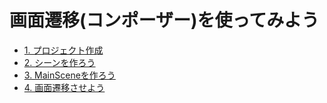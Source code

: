 # 画面遷移(コンポーザー)を使ってみよう

* [1. プロジェクト作成](./s1_createProject.md)
* [2. シーンを作ろう](./s2_createScene.md)
* [3. MainSceneを作ろう](./s3_createMainScene.md)
* [4. 画面遷移させよう](./s4_gotoScene.md)